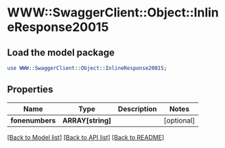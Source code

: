 # WWW::SwaggerClient::Object::InlineResponse20015

## Load the model package
```perl
use WWW::SwaggerClient::Object::InlineResponse20015;
```

## Properties
Name | Type | Description | Notes
------------ | ------------- | ------------- | -------------
**fonenumbers** | **ARRAY[string]** |  | [optional] 

[[Back to Model list]](../README.md#documentation-for-models) [[Back to API list]](../README.md#documentation-for-api-endpoints) [[Back to README]](../README.md)


